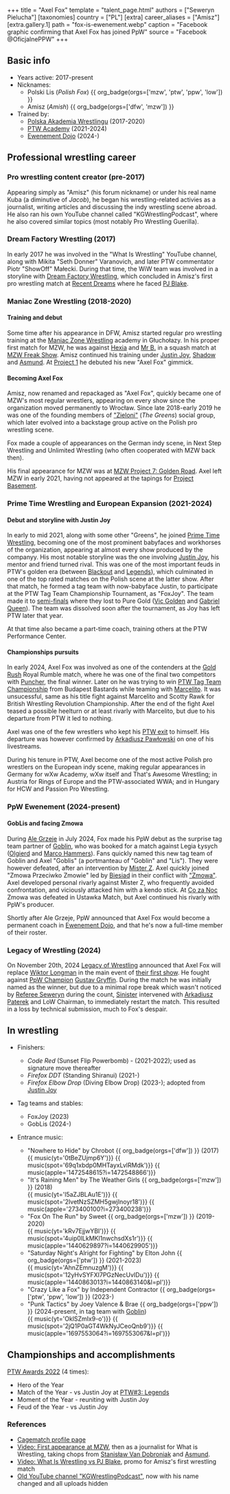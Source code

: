 +++
title = "Axel Fox"
template = "talent_page.html"
authors = ["Seweryn Pielucha"]
[taxonomies]
country = ["PL"]
[extra]
career_aliases = ["Amisz"]
[extra.gallery.1]
path = "fox-is-ewenement.webp"
caption = "Facebook graphic confirming that Axel Fox has joined PpW"
source = "Facebook @OficjalnePPW"
+++


## Basic info

* Years active: 2017-present
* Nicknames:
  - Polski Lis (_Polish Fox_) {{ org_badge(orgs=['mzw', 'ptw', 'ppw', 'low']) }}
  - Amisz (_Amish_) {{ org_badge(orgs=['dfw', 'mzw']) }}
* Trained by:
  - [Polska Akademia Wrestlingu](@/o/paw.md) (2017-2020)
  - [PTW Academy](@/o/ptw-academy.md) (2021-2024)
  - [Ewenement Dojo](@/o/ewenement-dojo.md) (2024-)

## Professional wrestling career

### Pro wrestling content creator (pre-2017)

Appearing simply as "Amisz" (his forum nickname) or under his real name Kuba (a diminutive of _Jacob_), he began his wrestling-related activies as a journalist, writing articles and discussing the indy wrestling scene abroad.
He also ran his own YouTube channel called "KGWrestlingPodcast", where he also covered similar topics (most notably Pro Wrestling Guerilla).

### Dream Factory Wrestling (2017)

In early 2017 he was involved in the "What Is Wrestling" YouTube channel, along with Mikita "Seth Donner" Varanovich, and later PTW commentator Piotr "ShowOff" Małecki.
During that time, the WiW team was involved in a storyline with [Dream Factory Wrestling](@/o/dfw.md), which concluded in Amisz's first pro wrestling match at [Recent Dreams](@/e/dfw/2017-04-23-dfw-recent-dreams.md) where he faced [PJ Blake](@/w/pj-blake.md).

### Maniac Zone Wrestling (2018-2020)

#### Training and debut 

Some time after his appearance in DFW, Amisz started regular pro wrestling training at the [Maniac Zone Wrestling](@/o/mzw.md) academy in Głuchołazy. In his proper first match for MZW, he was against [Hexia](@/w/hexia.md) and [Mr B.](@/w/mr-b.md) in a squash match at [MZW Freak Show](@/e/mzw/2017-12-02-mzw-freak-show.md). Amisz continued his training under [Justin Joy](@/w/justin-joy.md), [Shadow](@/w/shadow.md) and [Asmund](@/w/asmund.md). At [Project 1](@/e/mzw/2018-10-13-mzw-project-1-new-beginning.md) he debuted his new "Axel Fox" gimmick.

#### Becoming Axel Fox

Amisz, now renamed and repackaged as "Axel Fox", quickly became one of MZW's most regular wrestlers, appearing on every show since the organization moved permanently to Wrocław. Since late 2018-early 2019 he was one of the founding members of ["Zieloni"](@/a/the-greens.md) (_The Greens_) social group, which later evolved into a backstage group active on the Polish pro wrestling scene.

Fox made a couple of appearances on the German indy scene, in Next Step Wrestling and Unlimited Wrestling (who often cooperated with MZW back then).

His final appearance for MZW was at [MZW Project 7: Golden Road](@/e/mzw/2020-01-18-mzw-project-7-golden-road.md).
Axel left MZW in early 2021, having not appeared at the tapings for [Project Basement](@/e/mzw/2021-03-18-mzw-project-basement-1.md).

### Prime Time Wrestling and European Expansion (2021-2024)

#### Debut and storyline with Justin Joy

In early to mid 2021, along with some other "Greens", he joined [Prime Time Wrestling](@/o/ptw.md), becoming one of the most prominent babyfaces and workhorses of the organization, appearing at almost every show produced by the companyy.
His most notable storyline was the one involving [Justin Joy](@/w/justin-joy.md), his mentor and friend turned rival.
This was one of the most important feuds in PTW's golden era (between [Blackout](@/e/ptw/2022-02-19-ptw-2-blackout.md) and [Legends](@/e/ptw/2022-11-26-ptw-3-legends.md)), which culminated in one of the top rated matches on the Polish scene at the latter show.
After that match, he formed a tag team with now-babyface Justin, to participate at the PTW Tag Team Championship Tournament, as "FoxJoy". The team made it to [semi-finals](@/e/ptw/2023-02-26-ptw-underground-12.md) where they lost to Pure Gold ([Vic Golden](@/w/vic-golden.md) and [Gabriel Queen](@/w/gabriel-queen.md)).
The team was dissolved soon after the tournament, as Joy has left PTW later that year.

At that time also became a part-time coach, training others at the PTW Performance Center.

#### Championships pursuits

In early 2024, Axel Fox was involved as one of the contenders at the [Gold Rush](@/e/ptw/2024-02-03-ptw-5-gold-rush.md) Royal Rumble match, where he was one of the final two competitors with [Puncher](@/w/puncher.md), the final winner. Later on he was trying to win [PTW Tag Team Championship](@/c/ptw-tag-team-championship.md) from Budapest Bastards while teaming with [Marcelito](@/w/marcelito.md). It was unsucessful, same as his title fight against Marcelito and Scotty Rawk for British Wrestling Revolution Championship. After the end of the fight Axel teased a possible heelturn or at least rivarly with Marcelito, but due to his departure from PTW it led to nothing.

Axel was one of the few wrestlers who kept his [PTW exit](@/a/ptw-exits.md) to himself. His departure was however confirmed by [Arkadiusz Pawłowski](@/w/pan-pawlowski.md) on one of his livestreams.

During his tenure in PTW, Axel become one of the most active Polish pro wrestlers on the European indy scene, making regular appearances in Germany for wXw Academy, wXw itself and That's Awesome Wrestling; in Austria for Rings of Europe and the PTW-associated WWA; and in Hungary for HCW and Passion Pro Wrestling.

### PpW Ewenement (2024-present)

#### GobLis and facing Zmowa

During [Ale Grzeje](@/e/ppw/2024-07-13-ppw-ale-grzeje.md) in July 2024, Fox made his PpW debut as the surprise tag team partner of [Goblin](@/w/goblin.md), who was booked for a match against Legia Łysych ([Olgierd](@/w/olgierd.md) and [Marco Hammers](@/w/marco-hammers.md)).
Fans quickly named this new tag team of Goblin and Axel "Goblis" (a portmanteau of "Goblin" and "Lis").
They were however defeated, after an intervention by [Mister Z](@/w/mister-z.md). Axel quickly joined "Zmowa Przeciwko Zmowie" led by [Biesiad](@/w/biesiad.md) in their conflict with ["Zmowa"](@/a/the-collusion.md). Axel developed personal rivarly against Mister Z, who frequently avoided confrontation, and viciously attacked him with a kendo stick. At [Co za Noc](@/e/ppw/2024-10-26-ppw-co-za-noc.md) Zmowa was defeated in Ustawka Match, but Axel continued his rivarly with PpW's producer.

Shortly after Ale Grzeje, PpW announced that Axel Fox would become a permanent coach in [Ewenement Dojo](@/o/ewenement-dojo.md), and that he's now a full-time member of their roster.

### Legacy of Wrestling (2024)

On November 20th, 2024 [Legacy of Wrestling](@/o/low.md) announced that Axel Fox will replace [Wiktor Longman](@/w/wiktor-longman.md) in the main event of [their first show](@/e/low/2024-12-01-low-1.md). 
He fought against [PpW Champion](@/c/ppw-championship.md) [Gustav Gryffin](@/w/gustav-gryffin.md). 
During the match he was initially named as the winner, but due to a minimal rope break which wasn't noticed by [Referee Seweryn](@/w/sedzia-seweryn.md) during the count, [Sinister](@/w/sinister.md) intervened with [Arkadiusz Paterek](@/w/arek-paterek.md) and LoW Chairman, to immediately restart the match. This resulted in a loss by technical submission, much to Fox's despair. 

## In wrestling

* Finishers:
  - _Code Red_ (Sunset Flip Powerbomb) - (2021-2022); used as signature move thereafter
  - _Firefox DDT_ (Standing Shiranui) (2021-)
  - _Firefox Elbow Drop_ (Diving Elbow Drop) (2023-); adopted from [Justin Joy](@/w/justin-joy.md)
 
* Tag teams and stables:
  - FoxJoy (2023)
  - GobLis (2024-)

* Entrance music:
  - "Nowhere to Hide" by Chrobot
    {{ org_badge(orgs=['dfw']) }} (2017) <br>
    {{ music(yt='0tBeZUjmp6Y')}}
    {{ music(spot='69q1xbdp0MHTayxLvlRMdk')}}
    {{ music(apple='1472548615?i=1472548866')}}
  - "It's Raining Men" by The Weather Girls
    {{ org_badge(orgs=['mzw']) }} (2018) <br>
    {{ music(yt='l5aZJBLAu1E')}}
    {{ music(spot='2IvetNzSZMH5gwjInoyr18')}}
    {{ music(apple='273400100?i=273400238')}}
  - "Fox On The Run" by Sweet
    {{ org_badge(orgs=['mzw']) }} (2019-2020) <br> 
    {{ music(yt='kRv7EjjwYBI')}}
    {{ music(spot='4uip0lLkMKl1nwchsdXs1r')}}
    {{ music(apple='1440629897?i=1440629905')}}
  - "Saturday Night's Alright for Fighting" by Elton John
    {{ org_badge(orgs=['ptw']) }} (2021-2023) <br>
    {{ music(yt='AhnZEmnuzgM')}}
    {{ music(spot='12yHvSYFXI7PGzNecUvIDu')}}
    {{ music(apple='1440863013?i=1440863140&l=pl')}}
  - "Crazy Like a Fox" by Independent Contractor
    {{ org_badge(orgs=['ptw', 'ppw', 'low']) }} (2023-) <br>
  - "Punk Tactics" by Joey Valence & Brae
    {{ org_badge(orgs=['ppw']) }} (2024-present, in tag team with [Goblin](@/w/goblin.md)) <br>
    {{ music(yt='OklSZmIx9-o')}} 
    {{ music(spot='2jQ1P0aGT4WkNyJCeoQnb9')}}
    {{ music(apple='1697553064?i=1697553067&l=pl')}}

## Championships and accomplishments

[PTW Awards 2022](@/a/ptw-awards-2022.md) (4 times):
- Hero of the Year
- Match of the Year - vs Justin Joy at [PTW#3: Legends](@/e/ptw/2022-11-26-ptw-3-legends.md)
- Moment of the Year - reuniting with Justin Joy
- Feud of the Year - vs Justin Joy

### References

* [Cagematch profile page](https://www.cagematch.net/?id=2&nr=24550)
* [Video: First appearance at MZW](https://www.youtube.com/watch?v=h5cNADPzxUQ), then as a journalist for What is Wrestling, taking chops from [Stanisław Van Dobroniak](@/w/stanislaw-van-dobroniak.md) and [Asmund](@/w/asmund.md).
* [Video: What Is Wrestling vs PJ Blake](https://www.youtube.com/watch?v=roRtTpXireo), promo for Amisz's first wrestling match
* [Old YouTube channel "KGWrestlingPodcast"](https://www.youtube.com/@amisz98), now with his name changed and all uploads hidden
